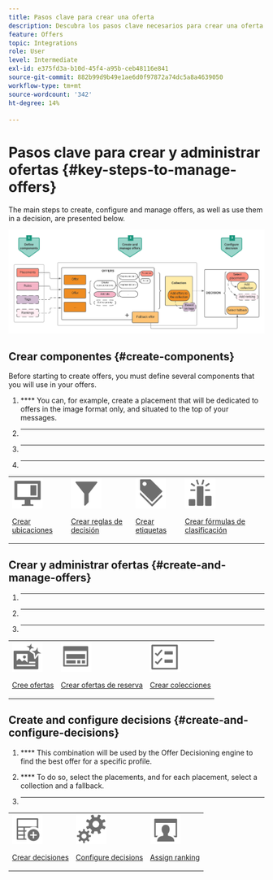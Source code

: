 ```yaml
---
title: Pasos clave para crear una oferta
description: Descubra los pasos clave necesarios para crear una oferta
feature: Offers
topic: Integrations
role: User
level: Intermediate
exl-id: e375fd3a-b10d-45f4-a95b-ceb48116e841
source-git-commit: 882b99d9b49e1ae6d0f97872a74dc5a8a4639050
workflow-type: tm+mt
source-wordcount: '342'
ht-degree: 14%

---
```


# Pasos clave para crear y administrar ofertas {#key-steps-to-manage-offers}

The main steps to create, configure and manage offers, as well as use them in a decision, are presented below.

![](../assets/offer-create-manage-process.png)

[](../offers-e2e.md)

## Crear componentes {#create-components}

Before starting to create offers, you must define several components that you will use in your offers.

1. **** You can, for example, create a placement that will be dedicated to offers in the image format only, and situated to the top of your messages.

1. ****

1. ****

1. ****

<table>
<tr>
<td><img src="../../assets/do-not-localize/icon-placement.svg" width="60px"><p><a href="../offer-library/creating-placements.md">Crear ubicaciones</a></p></td>
<td><img src="../../assets/do-not-localize/icon-rules.svg" width="60px"><p><a href="../offer-library/creating-decision-rules.md">Crear reglas de decisión</a></p></td>
<td><img src="../../assets/do-not-localize/icon-tags.svg" width="60px"><p><a href="../offer-library/creating-tags.md">Crear etiquetas</a></p></td>
<td><img src="../../assets/do-not-localize/icon-ranking.svg" width="60px"><p><a href="../offer-library/create-ranking-formulas.md">Crear fórmulas de clasificación</a></p></td>
</table>

## Crear y administrar ofertas {#create-and-manage-offers}

1. ****

1. ****

1. ****

<table>
<tr>
<td><img src="../../assets/do-not-localize/icon-offer.svg" width="60px"><p><a href="../offer-library/creating-personalized-offers.md">Cree ofertas</a></p></td>
<td><img src="../../assets/do-not-localize/icon-fallback.svg" width="60px"><p><a href="../offer-library/creating-fallback-offers.md">Crear ofertas de reserva</a></p></td>
<td><img src="../../assets/do-not-localize/icon-collection.svg" width="60px"><p><a href="../offer-library/creating-collections.md">Crear colecciones</a></p></td></tr>
</table>

## Create and configure decisions {#create-and-configure-decisions}

1. **** This combination will be used by the Offer Decisioning engine to find the best offer for a specific profile.

1. **** To do so, select the placements, and for each placement, select a collection and a fallback.

1. ****

<table>
<tr>
<td><img src="../../assets/do-not-localize/icon-decision.svg" width="60px"><p><a href="../offer-activities/create-offer-activities.md">Crear decisiones</a></p></td>
<td><img src="../../assets/do-not-localize/icon-configure-decision.svg" width="60px"><p><a href="../offer-activities/create-offer-activities.md#add-offers">Configure decisions</a></p></td>
<td><img src="../../assets/do-not-localize/icon-assign-ranking.svg" width="60px"><p><a href="../offer-activities/configure-offer-selection.md#assign-ranking-formula">Assign ranking</a></p></td>
</tr>
</table>
